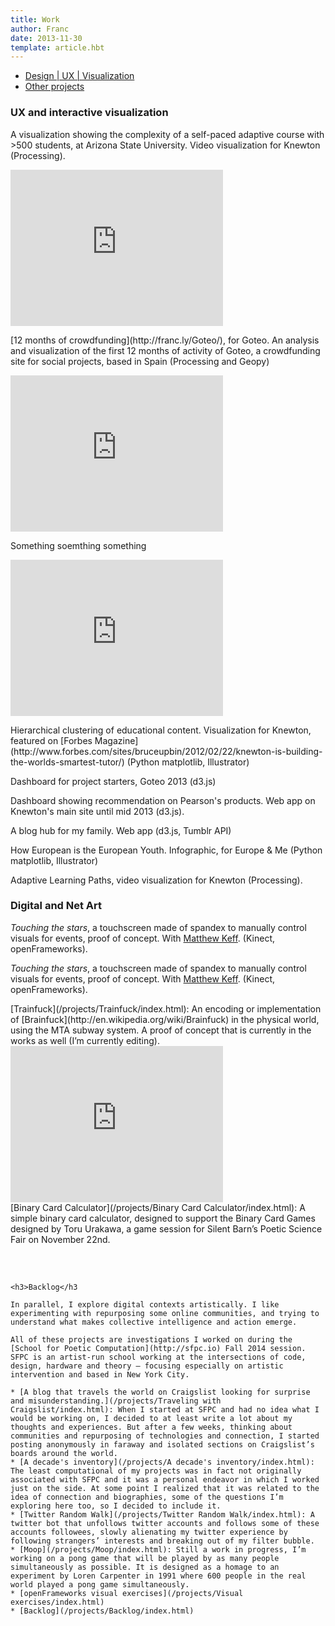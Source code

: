 ```yaml
---
title: Work
author: Franc
date: 2013-11-30
template: article.hbt
---
```


<nav class="work-nav">
  <ul>
    <li class="nav-left"><a id="interactive-nav" href="#">Design | UX | Visualization</a></li>
    <li class="nav-left"><a id="art-nav" href="#">Other projects</a></li>
  </ul>
</nav>

<div id="interactive" class="work_wrap visible content-wrap" style="min-height: 600px">
	<h3>UX and interactive visualization</h3>
	<div>
		<div class="video_tile">
			<div class="work_tile_bottom"><p>A visualization showing the complexity of a self-paced adaptive course with >500 students, at Arizona State University. Video visualization for Knewton (Processing).</p></div>
			<div class="work_tile_bottom">
				<iframe src="https://player.vimeo.com/video/55852962" width="340" height="250" frameborder="0" webkitallowfullscreen mozallowfullscreen allowfullscreen></iframe>
			</div>
		</div>
		<div class="video_tile">
			<div class="work_tile_bottom" style=""><p>[12 months of crowdfunding](http://franc.ly/Goteo/), for Goteo. An analysis and visualization of the first 12 months of activity of Goteo, a crowdfunding site for social projects, based in Spain (Processing and Geopy)</p></div>
			<iframe src="https://player.vimeo.com/video/127718863" width="340" height="250" frameborder="0" webkitallowfullscreen mozallowfullscreen allowfullscreen></iframe>
		</div>
		<div class="video_tile">
			<div class="work_tile_bottom" style=""><p>Something soemthing something</div>
			<iframe src="https://player.vimeo.com/video/41239373" width="340" height="250" frameborder="0" webkitallowfullscreen mozallowfullscreen allowfullscreen></iframe>
		</div>
		<div class="work_tile">
			<div class="work_tile_top" style="background-image: url('/css/images/cluster-small.png')"></div>
			<div class="work_tile_bottom"><p>Hierarchical clustering of educational content. Visualization for Knewton, featured on [Forbes Magazine](http://www.forbes.com/sites/bruceupbin/2012/02/22/knewton-is-building-the-worlds-smartest-tutor/) (Python matplotlib, Illustrator)</p></div>
		</div>
		<div class="work_tile">
			<div class="work_tile_top" style="background-image: url('/css/images/goteoAnalytics.png')"></div>		
			<div class="work_tile_bottom"><p>Dashboard for project starters, Goteo 2013 (d3.js)</p></div>
		</div>
		<div class="work_tile">
			<div class="work_tile_top" style="background-image: url('/css/images/pearsonMarketingDash.png')"></div>
			<div class="work_tile_bottom"><p>Dashboard showing recommendation on Pearson's products. Web app on Knewton's main site until mid 2013 (d3.js).</p></div>
		</div>
		<div class="work_tile">
			<div class="work_tile_top" style="background-image: url('/css/images/campsfebrer.png')"></div>
			<div class="work_tile_bottom"><p>A blog hub for my family. Web app (d3.js, Tumblr API)</p></div>
		</div>
		<div class="work_tile">
			<div class="work_tile_top" style="background-image: url('/css/images/eandm-small.png')"></div>
			<div class="work_tile_bottom"><p>How European is the European Youth. Infographic, for Europe & Me (Python matplotlib, Illustrator)</p></div>
		</div>
		<div class="work_tile">
			<div class="work_tile_top" style="background-image: url('/css/images/lpath-small.png')"></div>
			<div class="work_tile_bottom"><p>Adaptive Learning Paths, video visualization for Knewton (Processing).</p></div>
		</div>
	</div>
</div>

<div id="art" class="work_wrap content-wrap" style="min-height: 600px">
	<h3>Digital and Net Art</h3>
	<div>
		<div class="work_tile">
			<div class="work_tile_top" style="background-image: url('/assets/unsend.jpg')"></div>
			<div class="work_tile_bottom"><p><i>Touching the stars</i>, a touchscreen made of spandex to manually control visuals for events, proof of concept. With <a href="http://municipalvideoservice.com/">Matthew Keff</a>. (Kinect, openFrameworks).</p></div>
		</div>
		<div class="work_tile">
			<div class="work_tile_top" style="background-image: url('/css/images/machine.gif')"></div>
			<div class="work_tile_bottom"><p><i>Touching the stars</i>, a touchscreen made of spandex to manually control visuals for events, proof of concept. With <a href="http://municipalvideoservice.com/">Matthew Keff</a>. (Kinect, openFrameworks).</p></div>
		</div>
		<div class="work_tile video_tile">
			[Trainfuck](/projects/Trainfuck/index.html): An encoding or implementation of [Brainfuck](http://en.wikipedia.org/wiki/Brainfuck) in the physical world, using the MTA subway system. A proof of concept that is currently in the works as well (I’m currently editing).
			<iframe src="https://player.vimeo.com/video/113971587" width="340" height="250" frameborder="0" webkitallowfullscreen mozallowfullscreen allowfullscreen></iframe>
		</div>
		<div class="work_tile">
			<div class="work_tile_top" style="background-image: url('/assets/binary_calculator.png')"></div>
			<div class="work_tile_bottom">[Binary Card Calculator](/projects/Binary Card Calculator/index.html): A simple binary card calculator, designed to support the Binary Card Games designed by Toru Urakawa, a game session for Silent Barn’s Poetic Science Fair on November 22nd.</div>
		</div>		
	</div>
</div>

<div id="backlog" class="work_wrap content-wrap" style="min-height: 600px">

	<h3>Backlog</h3

	In parallel, I explore digital contexts artistically. I like experimenting with repurposing some online communities, and trying to understand what makes collective intelligence and action emerge.

	All of these projects are investigations I worked on during the [School for Poetic Computation](http://sfpc.io) Fall 2014 session. SFPC is an artist-run school working at the intersections of code, design, hardware and theory — focusing especially on artistic intervention and based in New York City.

	* [A blog that travels the world on Craigslist looking for surprise and misunderstanding.](/projects/Traveling with Craigslist/index.html): When I started at SFPC and had no idea what I would be working on, I decided to at least write a lot about my thoughts and experiences. But after a few weeks, thinking about communities and repurposing of technologies and connection, I started posting anonymously in faraway and isolated sections on Craigslist’s boards around the world.
	* [A decade's inventory](/projects/A decade's inventory/index.html): The least computational of my projects was in fact not originally associated with SFPC and it was a personal endeavor in which I worked just on the side. At some point I realized that it was related to the idea of connection and biographies, some of the questions I’m exploring here too, so I decided to include it. 
	* [Twitter Random Walk](/projects/Twitter Random Walk/index.html): A twitter bot that unfollows twitter accounts and follows some of these accounts followees, slowly alienating my twitter experience by following strangers’ interests and breaking out of my filter bubble.
	* [Moop](/projects/Moop/index.html): Still a work in progress, I’m working on a pong game that will be played by as many people simultaneously as possible. It is designed as a homage to an experiment by Loren Carpenter in 1991 where 600 people in the real world played a pong game simultaneously.
	* [openFrameworks visual exercises](/projects/Visual exercises/index.html)
	* [Backlog](/projects/Backlog/index.html)
</div>

<script>
  (function(i,s,o,g,r,a,m){i['GoogleAnalyticsObject']=r;i[r]=i[r]||function(){
  (i[r].q=i[r].q||[]).push(arguments)},i[r].l=1*new Date();a=s.createElement(o),
  m=s.getElementsByTagName(o)[0];a.async=1;a.src=g;m.parentNode.insertBefore(a,m)
  })(window,document,'script','//www.google-analytics.com/analytics.js','ga');

  ga('create', 'UA-36910924-1', 'auto');
  ga('send', 'pageview');
</script>